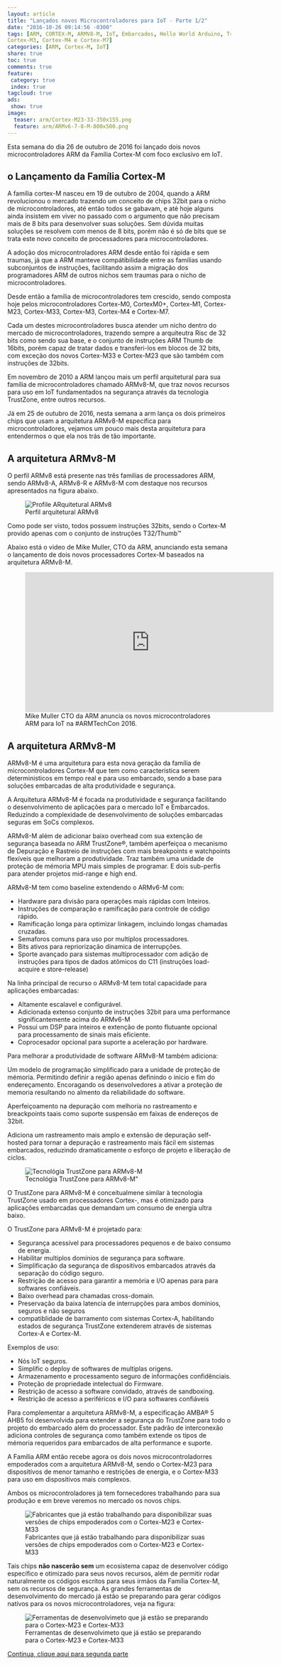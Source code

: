 ```yaml
---
layout: article
title: "Lançados novos Microcontroladores para IoT - Parte 1/2"
date: "2016-10-26 09:14:56 -0300"
tags: [ARM, CORTEX-M, ARMV8-M, IoT, Embarcados, Hello World Arduino, TrustZone, Cortex-M0, CortexM0+, Cortex-M1, Cortex-M23, Cortex-M33,
Cortex-M3, Cortex-M4 e Cortex-M7]
categories: [ARM, Cortex-M, IoT]
share: true
toc: true
comments: true
feature:
 category: true
 index: true
tagcloud: true
ads:
 show: true
image:
  teaser: arm/Cortex-M23-33-350x155.png
  feature: arm/ARMv6-7-8-M-800x500.png
---
```

Esta semana do dia 26 de outubro de 2016 foi lançado dois novos 
microcontroladores ARM da Família Cortex-M com foco exclusivo em IoT.

<!--more-->

## o Lançamento da Família Cortex-M

A família cortex-M nasceu em 19 de outubro de 2004, quando a ARM revolucionou o
mercado trazendo um conceito de chips 32bit para o nicho de microcontroladores,
até então todos se gabavam, e até hoje alguns ainda insistem em viver no passado
com o argumento que não precisam mais de 8 bits para desenvolver suas soluções.
Sem dúvida muitas soluções se resolvem com menos de 8 bits, porém não é só de bits
que se trata este novo conceito de processadores para microcontroladores.

A adoção dos microcontroladores ARM desde então foi rápida e sem traumas, já
que a ARM manteve compátibilidade entre as familias usando subconjuntos de 
instruções, facilitando assim a migração dos programadores ARM de outros nichos
sem traumas para o nicho de microcontroladores.

Desde então a família de microcontroladores tem crescido, sendo composta hoje 
pelos microcontroladores Cortex-M0, CortexM0+, Cortex-M1, Cortex-M23, Cortex-M33,
Cortex-M3, Cortex-M4 e Cortex-M7.

Cada um destes microcontroladores busca atender um nicho dentro do mercado de 
microcontroladores, trazendo sempre a arquiteutra Risc de 32 bits como sendo 
sua base, e o conjunto de instruções ARM Thumb de 16bits, porém capaz de tratar
dados e transferi-los em blocos de 32 bits, com exceção dos novos
Cortex-M33 e Cortex-M23 que são também com instruções de 32bits.

Em novembro de 2010 a ARM lançou mais um perfil arquitetural para sua família de 
microcontroladores chamado ARMv8-M, que traz novos recursos para uso em IoT
fundamentados na segurança através da tecnologia TrustZone, entre outros
recursos. 

Já em 25 de outubro de 2016, nesta semana a arm lança os dois primeiros chips
que usam a arquitetura ARMv8-M especifica para microcontroladores, vejamos um 
pouco mais desta arquitetura para entendermos o que ela nos trás de tão importante.

## A arquitetura ARMv8-M

O perfil ARMv8 está presente nas três familias de processadores ARM, sendo
ARMv8-A, ARMv8-R e ARMv8-M com destaque nos recursos apresentados na figura
abaixo.

<figure>
<img src="/images/arm/ARMv8-profile-800x450.png" alt="Profile ARquitetural ARMv8" />
<figcaption>Perfil arquitetural ARMv8</figcaption>
</figure>

Como pode ser visto, todos possuem instruções 32bits, sendo o Cortex-M provido
apenas com o conjunto de instruções T32/Thumb&trade;

Abaixo está o video de Mike Muller, CTO da ARM, anunciando esta semana o 
lançamento de dois novos processadores Cortex-M baseados na arquitetura ARMv8-M.

<figure>
<iframe src="https://www.facebook.com/plugins/video.php?href=https%3A%2F%2Fwww.facebook.com%2FARMfans%2Fvideos%2F10154688274139588%2F&show_text=0&width=560" width="560" height="315" style="border:none;overflow:hidden" scrolling="no" frameborder="0" allowTransparency="true" allowFullScreen="true"></iframe>
<figcaption>Mike Muller CTO da ARM anuncia os novos microcontroladores ARM para
IoT na #ARMTechCon 2016.</figcaption>
</figure>



## A arquitetura ARMv8-M

ARMv8-M é uma arquitetura para esta nova geração da família de microcontroladores 
Cortex-M que tem como caracteristica serem deterministicos em tempo real e para 
uso embarcado, sendo a base para soluções embarcadas de alta produtividade e 
segurança.

A Arquitetura ARMv8-M é focada na produtividade e segurança facilitando o 
desenvolvimento de aplicações para o mercado IoT e Embarcados. Reduzindo a 
complexidade de desenvolvimento de soluções embarcadas seguras em SoCs complexos.

ARMv8-M além de adicionar baixo overhead com sua extenção de segurança baseada 
no ARM TrustZone®, também aperfeiçoa o mecanismo de Depuração e Rastreio de 
instruções com mais breakpoints e watchpoints flexíveis que melhoram a 
produtividade. Traz também uma unidade de proteção de mémoria MPU mais simples
de programar. E dois sub-perfis para atender projetos mid-range e high end.


ARMv8-M tem como baseline extendendo o ARMv6-M com:

 * Hardware para divisão para operações mais rápidas com Inteiros.
 * Instruções de comparação e ramificação para controle de código rápido.
 * Ramificação longa para optimizar linkagem, incluindo longas chamadas cruzadas.
 * Semaforos comuns para uso por multíplos processadores.
 * Bits ativos para repriorização dinamica de interrupções.
 * Sporte avançado para sistemas multiprocessador com adição de instruções
   para tipos de dados atômicos do C11 (instruções load-acquire e store-release)

Na linha principal de recurso o ARMv8-M tem total capacidade para aplicações 
embarcadas:

 * Altamente escalavel e configurável.
 * Adicionada extenso conjunto de instruções 32bit para uma performance 
   significantemente acima do ARMv6-M
 * Possui um DSP para inteiros  e extenção de ponto flutuante opcional para 
   processamento de sinais mais eficiente.
 * Coprocesador opcional para suporte a aceleração por hardware.

Para melhorar a produtividade de software ARMv8-M também adiciona:

Um modelo de programação simplificado para a unidade de proteção de mémoria. 
Permitindo definir a região apenas definindo o inicio e fim do endereçamento.
Encoragando os desenvolvedores a ativar a proteção de memoria resultando no 
almento da reliabilidade do software.

Aperfeiçoamento na depuração com melhoria no rastreamento e breackpoints taais
como suporte suspensão em faixas de endereços de 32bit.

Adiciona um rastreamento mais amplo e extensão de depuração self-hosted para 
tornar a depuração e rastreamento mais fácil em sistemas embarcados, reduzindo
dramaticamente o esforço de projeto e liberação de ciclos.

<figure>
<img src="/images/arm/ARMv8-M-TrustZone.png" alt="Tecnológia TrustZone para ARMv8-M"/>
<figcaption>Tecnológia TrustZone para ARMv8-M"</figcaption>
</figure>

O TrustZone para ARMv8-M é conceitualmene similar à tecnologia TrustZone usado 
em processadores Cortex-, mas é otimizado para aplicações embarcadas que 
demandam um consumo de energia ultra baixo.

O TrustZone para ARMv8-M é projetado para:

 * Segurança acessível para processadores pequenos e de baixo consumo de energia.
 * Habilitar multiplos domínios de segurança para software.
 * Simplificação da segurança de dispositivos embarcados através da separação do
   código seguro.
 * Restrição de acesso para garantir a memória e I/O apenas para para softwares 
   confiáveis.
 * Baixo overhead para chamadas cross-domain.
 * Preservação da baixa latencia de interrupções para ambos domínios, seguros e
   não seguros
 * compatiblidade de barramento com sistemas Cortex-A, habilitando estados de
   segurança TrustZone extenderem através de sistemas Cortex-A e Cortex-M.

Exemplos de uso:

 * Nós IoT seguros.
 * Simplific o deploy de softwares de multiplas origens.
 * Armazenamento e processamento seguro de informações confidênciais.
 * Proteção de propriedade intelectual do Firmware.
 * Restrição de acesso a software convidado, através de sandboxing.
 * Restrição de acesso a periféricos e I/O para softwares confiáveis 
 
 
Para complementar a arquitetura ARMv8-M, a especificação AMBA® 5 AHB5 foi 
desenvolvida para extender a segurança do TrustZone para todo o projeto do 
embarcado além do processador. Este padrão de interconexão adiciona controles de
segurança como também extende os tipos de mémoria requeridos para embarcados de 
alta performance e suporte.

A Família ARM então recebe agora os dois novos microcontroladorres empoderados
com a arquitetura ARMv8-M, sendo o Cortex-M23 para dispositívos de menor tamanho
e restrições de energia, e o Cortex-M33 para uso em dispositivos mais complexos.

Ambos os microcontroladores já tem fornecedores trabalhando para sua produção e 
em breve veremos no mercado os novos chips. 

<figure>
<img src="/images/arm/Cortex-M23-33-vendors-1024x300.png" 
	alt="Fabricantes que já estão trabalhando para disponibilizar suas versões de chips empoderados com o Cortex-M23 e Cortex-M33" />
<figcaption>Fabricantes que já estão trabalhando para disponibilizar suas versões de chips empoderados com o Cortex-M23 e Cortex-M33</figcaption>
</figure>

Tais chips **não nascerão sem** um ecosistema capaz de desenvolver código específico
e otimizado para seus novos recursos, além de permitir rodar naturalmente os 
códigos escritos para seus irmãos da Família Cortex-M, sem os recursos de segurança. 
As grandes ferramentas de desenvolvimento do mercado já estão se preparando para
gerar códigos natívos para os novos microcontroladores, veja na figura:

<figure>
<img src="/images/arm/Cortex-M23-33-ecosystem-1024x600.png" alt="Ferramentas de desenvolvimeto que já estão se preparando para o Cortex-M23 e Cortex-M33"/>
<figcaption>Ferramentas de desenvolvimeto que já estão se preparando para o Cortex-M23 e Cortex-M33</figcaption>
</figure>
  
[Continua, clique aqui para segunda parte](/arm/cortex-m/iot/Lancados-novos-microcontroladores-para-IoT-parte-2-3/)
  
  